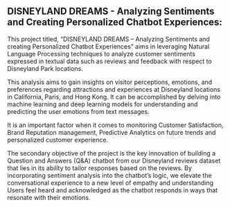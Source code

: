 ## DISNEYLAND DREAMS - Analyzing Sentiments and Creating Personalized Chatbot Experiences:

This project titled, “DISNEYLAND DREAMS – Analyzing Sentiments and creating Personalized
Chatbot Experiences” aims in leveraging Natural Language Processing techniques to analyze
customer sentiments expressed in textual data such as reviews and feedback with respect to
Disneyland Park locations.

This analysis aims to gain insights on visitor perceptions, emotions, and preferences
regarding attractions and experiences at Disneyland locations in California, Paris, and Hong
Kong. It can be accomplished by delving into machine learning and deep learning models for
understanding and predicting the user emotions from text messages.

It is an important factor when it comes to monitoring Customer Satisfaction, Brand
Reputation management, Predictive Analytics on future trends and personalized customer
experience.

The secondary objective of the project is the key innovation of building a Question and Answers (Q&A) chatbot 
from our Disneyland reviews dataset that lies in its ability to tailor responses based on the reviews.
By incorporating sentiment analysis into the chatbot’s logic, we elevate the conversational experience to a new level of empathy and understanding
Users feel heard and acknowledged as the chatbot responds in ways that resonate with their emotions.

